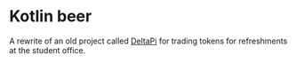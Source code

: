 # Kotlin beer

A rewrite of an old project called [DeltaPi](https://github.com/vehagn/DeltaPi) for trading tokens for refreshments at
the student office.